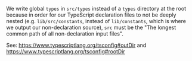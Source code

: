 We write global `types` in `src/types` instead of a `types` directory at the root because in order for our TypeScript declaration files to not be deeply nested (e.g. `lib/src/constants`, instead of `lib/constants`, which is where we output our non-declaration source), `src` must be the "The longest common path of all non-declaration input files".

See: https://www.typescriptlang.org/tsconfig#outDir and https://www.typescriptlang.org/tsconfig#rootDir